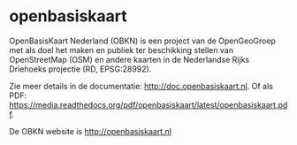 openbasiskaart
==============

OpenBasisKaart Nederland (OBKN) is een project van de OpenGeoGroep met als doel het maken en publiek ter beschikking stellen
van OpenStreetMap (OSM) en andere kaarten in de Nederlandse Rijks Driehoeks projectie (RD, EPSG:28992).

Zie meer details in de documentatie: http://doc.openbasiskaart.nl. Of als PDF:
https://media.readthedocs.org/pdf/openbasiskaart/latest/openbasiskaart.pdf.

De OBKN website is http://openbasiskaart.nl




